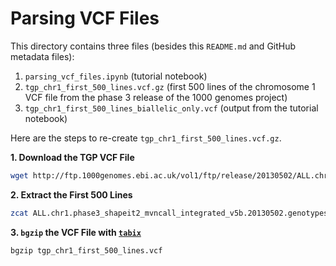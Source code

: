 # Parsing VCF Files

This directory contains three files (besides this `README.md` and GitHub metadata files):

1. `parsing_vcf_files.ipynb` (tutorial notebook) 
2. `tgp_chr1_first_500_lines.vcf.gz` (first 500 lines of the chromosome 1 VCF file from the phase 3 release of the 1000 genomes project)
3. `tgp_chr1_first_500_lines_biallelic_only.vcf` (output from the tutorial notebook)

Here are the steps to re-create `tgp_chr1_first_500_lines.vcf.gz`.

__1. Download the TGP VCF File__

```bash
wget http://ftp.1000genomes.ebi.ac.uk/vol1/ftp/release/20130502/ALL.chr1.phase3_shapeit2_mvncall_integrated_v5b.20130502.genotypes.vcf.gz
```

__2. Extract the First 500 Lines__

```bash
zcat ALL.chr1.phase3_shapeit2_mvncall_integrated_v5b.20130502.genotypes.vcf.gz | head -n 500 > tgp_chr1_first_500_lines.vcf
```

__3. `bgzip` the VCF File with [`tabix`](http://www.htslib.org/doc/tabix.html)__

```bash
bgzip tgp_chr1_first_500_lines.vcf
```

